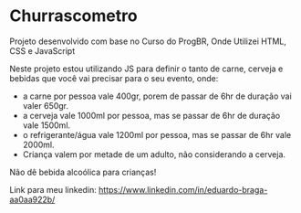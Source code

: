# Churrascometro
Projeto desenvolvido com base no Curso do ProgBR, Onde Utilizei HTML, CSS e JavaScript

Neste projeto estou utilizando JS para definir o tanto de carne, cerveja e bebidas que você vai precisar para o seu evento, onde:

* a carne por pessoa vale 400gr, porem de passar de 6hr de duração vai valer 650gr.
* a cerveja vale 1000ml por pessoa, mas se passar de 6hr de duração  vale 1500ml.
* o refrigerante/água vale 1200ml por pessoa, mas se passar de 6hr vale 2000ml.
* Criança valem por metade de um adulto, não considerando a cerveja.

Não dê bebida alcoólica para crianças!

Link para meu linkedin: https://www.linkedin.com/in/eduardo-braga-aa0aa922b/
